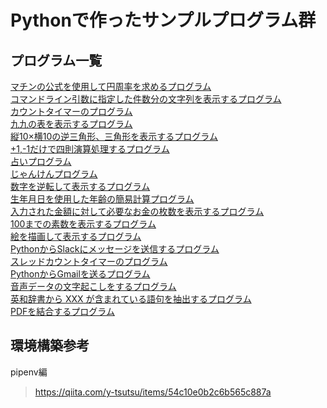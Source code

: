 # Pythonで作ったサンプルプログラム群

## プログラム一覧
[マチンの公式を使用して円周率を求めるプログラム](CalcPiForMachinsFormula)  
[コマンドライン引数に指定した件数分の文字列を表示するプログラム](CommandLineArgs)  
[カウントタイマーのプログラム](CountTimer)  
[九九の表を表示するプログラム](MultiplicationTable)  
[縦10×横10の逆三角形、三角形を表示するプログラム](TriangleRepresentation)  
[+1,-1だけで四則演算処理するプログラム](IncrementCalc)  
[占いプログラム](Fortune)  
[じゃんけんプログラム](RockScissorsPaper)  
[数字を逆転して表示するプログラム](ReversingNumbers)  
[生年月日を使用した年齢の簡易計算プログラム](SimpleAgeCalculation)  
[入力された金額に対して必要なお金の枚数を表示するプログラム](YenCount)  
[100までの素数を表示するプログラム](GeneratePrimeNumbers)  
[絵を描画して表示するプログラム](DrawShape)  
[PythonからSlackにメッセージを送信するプログラム](SlackSend)  
[スレッドカウントタイマーのプログラム](ThreadCountTimer)  
[PythonからGmailを送るプログラム](GmailSend)  
[音声データの文字起こしをするプログラム](SpeechRecognition)  
[英和辞書から XXX が含まれている語句を抽出するプログラム](English_JapaneseDictionary)  
[PDFを結合するプログラム](PDFCombination)  

## 環境構築参考
pipenv編
> https://qiita.com/y-tsutsu/items/54c10e0b2c6b565c887a  
